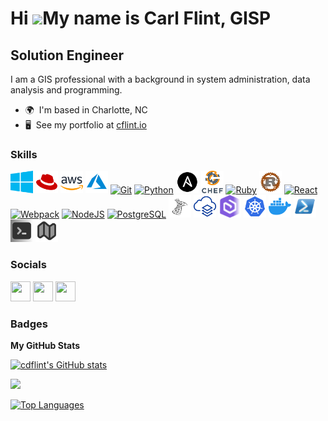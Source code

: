 Hi ![](https://user-images.githubusercontent.com/18350557/176309783-0785949b-9127-417c-8b55-ab5a4333674e.gif)My name is Carl Flint, GISP
========================================================================================================================================

Solution Engineer
-----------------

I am a GIS professional with a background in system administration, data analysis and programming.

* 🌍  I'm based in Charlotte, NC
* 🖥️  See my portfolio at [cflint.io](http://cflint.io)

### Skills


<p align="left">
<a href="https://microsoft.com" target="_blank" rel="noreferrer"><img src="https://raw.githubusercontent.com/cdflint/cdflint/main/logos/windows-color-svgrepo-com.svg" width="36" height="36" alt="Windows" /></a>
<a href="https://redhat.com" target="_blank" rel="noreferrer"><img src="https://raw.githubusercontent.com/cdflint/cdflint/main/logos/redhat-svgrepo-com.svg" width="36" height="36" alt="RedHat" /></a>
<a href="https://aws.amazon.com" target="_blank" rel="noreferrer"><img src="https://raw.githubusercontent.com/cdflint/cdflint/main/logos/aws-svgrepo-com.svg" width="36" height="36" alt="" /></a>
<a href="https://azure.microsoft.com" target="_blank" rel="noreferrer"><img src="https://raw.githubusercontent.com/cdflint/cdflint/main/logos/azure-svgrepo-com.svg" width="36" height="36" alt="Azure" /></a>
<a href="https://git-scm.com/" target="_blank" rel="noreferrer"><img src="https://raw.githubusercontent.com/danielcranney/readme-generator/main/public/icons/skills/git-colored.svg" width="36" height="36" alt="Git" /></a>
<a href="https://www.python.org/" target="_blank" rel="noreferrer"><img src="https://raw.githubusercontent.com/danielcranney/readme-generator/main/public/icons/skills/python-colored.svg" width="36" height="36" alt="Python" /></a>
<a href="https://ansible.com" target="_blank" rel="noreferrer"><img src="https://raw.githubusercontent.com/cdflint/cdflint/main/logos/ansible-svgrepo-com.svg" width="36" height="36" alt="Ansible" /></a>
<a href="https://www.chef.io" target="_blank" rel="noreferrer"><img src="https://raw.githubusercontent.com/cdflint/cdflint/main/logos/chef-svgrepo-com.svg" width="36" height="36" alt="Chef" /></a>
<a href="https://www.ruby-lang.org/en/" target="_blank" rel="noreferrer"><img src="https://raw.githubusercontent.com/danielcranney/readme-generator/main/public/icons/skills/ruby-colored.svg" width="36" height="36" alt="Ruby" /></a>
<a href="https://www.rust-lang.org/" target="_blank" rel="noreferrer"><img src="https://raw.githubusercontent.com/cdflint/cdflint/main/logos/rust-svgrepo-com.svg" width="36" height="36" alt="Rust" /></a>
<a href="https://reactjs.org/" target="_blank" rel="noreferrer"><img src="https://raw.githubusercontent.com/danielcranney/readme-generator/main/public/icons/skills/react-colored.svg" width="36" height="36" alt="React" /></a>
<a href="https://webpack.js.org/" target="_blank" rel="noreferrer"><img src="https://raw.githubusercontent.com/danielcranney/readme-generator/main/public/icons/skills/webpack-colored.svg" width="36" height="36" alt="Webpack" /></a>
<a href="https://nodejs.org/en/" target="_blank" rel="noreferrer"><img src="https://raw.githubusercontent.com/danielcranney/readme-generator/main/public/icons/skills/nodejs-colored.svg" width="36" height="36" alt="NodeJS" /></a>
<a href="https://www.postgresql.org/" target="_blank" rel="noreferrer"><img src="https://raw.githubusercontent.com/danielcranney/readme-generator/main/public/icons/skills/postgresql-colored.svg" width="36" height="36" alt="PostgreSQL" /></a>
<a href="https://microsoft.com" target="_blank" rel="noreferrer"><img src="https://raw.githubusercontent.com/cdflint/cdflint/main/logos/msql-server-svgrepo-com.svg" width="36" height="36" alt="MS SQL Server" /></a>
<a href="https://www.esri.com/en-us/home" target="_blank" rel="noreferrer"><img src="https://raw.githubusercontent.com/cdflint/cdflint/main/logos/arcgis-online-svgrepo-com.svg" width="36" height="36" alt="ArcGIS Online" /></a>
<a href="https://www.esri.com/en-us/home" target="_blank" rel="noreferrer"><img src="https://raw.githubusercontent.com/cdflint/cdflint/main/logos/ArcGIS-Enterprise.svg" width="36" height="36" alt="ArcGIS Enterprise" /></a>
<a href="https://kubernetes.io" target="_blank" rel="noreferrer"><img src="https://raw.githubusercontent.com/cdflint/cdflint/main/logos/kubernetes-svgrepo-com.svg" width="36" height="36" alt="Kubernetes" /></a>
<a href="https://www.docker.com" target="_blank" rel="noreferrer"><img src="https://raw.githubusercontent.com/cdflint/cdflint/main/logos/docker-svgrepo-com.svg" width="36" height="36" alt="" /></a>
<a href="https://github.com/PowerShell/PowerShell" target="_blank" rel="noreferrer"><img src="https://raw.githubusercontent.com/cdflint/cdflint/main/logos/powershell2-svgrepo-com.svg" width="36" height="36" alt="PowerShell" /></a>
<a href="https://www.gnu.org/software/bash/" target="_blank" rel="noreferrer"><img src="https://raw.githubusercontent.com/cdflint/cdflint/main/logos/terminal-svgrepo-com.svg" width="36" height="36" alt="Bash/Zsh" /></a>
<a href="https://en.wikipedia.org/wiki/Cartography" target="_blank" rel="noreferrer"><img src="https://raw.githubusercontent.com/cdflint/cdflint/main/logos/map-svgrepo-com.svg" width="36" height="36" alt="" /></a>
</p>


### Socials

<p align="left"> <a href="https://www.github.com/cdflint" target="_blank" rel="noreferrer"><img src="https://raw.githubusercontent.com/danielcranney/readme-generator/main/public/icons/socials/github-dark.svg" width="32" height="32" /></a> <a href="https://www.linkedin.com/in/carl-flint-gisp-ba8087121/" target="_blank" rel="noreferrer"><img src="https://raw.githubusercontent.com/danielcranney/readme-generator/main/public/icons/socials/linkedin.svg" width="32" height="32" /></a> <a href="https://www.stackoverflow.com/users/carl-flint" target="_blank" rel="noreferrer"><img src="https://raw.githubusercontent.com/danielcranney/readme-generator/main/public/icons/socials/stackoverflow.svg" width="32" height="32" /></a></p>


### Badges

<b>My GitHub Stats</b>

<a href="http://www.github.com/cdflint"><img src="https://github-readme-stats.vercel.app/api?username=cdflint&show_icons=true&hide=&count_private=true&title_color=0891b2&text_color=ffffff&icon_color=0891b2&bg_color=1c1917&hide_border=true&show_icons=true" alt="cdflint's GitHub stats" /></a>

<a href="http://www.github.com/cdflint"><img src="https://github-readme-streak-stats.herokuapp.com/?user=cdflint&stroke=ffffff&background=1c1917&ring=0891b2&fire=0891b2&currStreakNum=ffffff&currStreakLabel=0891b2&sideNums=ffffff&sideLabels=ffffff&dates=ffffff&hide_border=true" /></a>

<a href="https://github.com/cdflint" align="left"><img src="https://github-readme-stats.vercel.app/api/top-langs/?username=cdflint&langs_count=10&title_color=0891b2&text_color=ffffff&icon_color=0891b2&bg_color=1c1917&hide_border=true&locale=en&custom_title=Top%20%Languages" alt="Top Languages" /></a>
